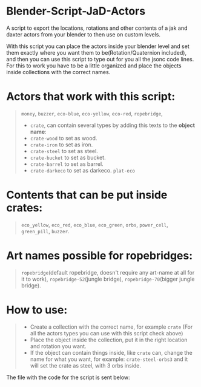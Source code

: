 # Blender-Script-JaD-Actors
A script to export the locations, rotations and other contents of a jak and daxter actors from your blender to then use on custom levels.

With this script you can place the actors inside your blender level and set them exactly where you want them to be(Rotation/Quaternion included), and then you can use this script to type out for you all the jsonc code lines.
For this to work you have to be a little organized and place the objects inside collections with the correct names.

# Actors that work with this script:
> `money`,
> `buzzer`,
> `eco-blue`, `eco-yellow`, `eco-red`,
> `ropebridge`,
> - `crate`, can contain several types by adding this texts to the **object name**:
> - `crate-wood` to set as wood.
> - `crate-iron` to set as iron.
> - `crate-steel` to set as steel.
> - `crate-bucket` to set as bucket.
> - `crate-barrel` to set as barrel.
> - `crate-darkeco` to set as darkeco.
> `plat-eco`

# Contents that can be put inside crates:
> `eco_yellow`, `eco_red`, `eco_blue`, `eco_green`, `orbs`, `power_cell`, `green_pill`, `buzzer`.

# Art names possible for ropebridges:
> `ropebridge`(default ropebridge, doesn't require any art-name at all for it to work), 
> `ropebridge-52`(jungle bridge), `ropebridge-70`(bigger jungle bridge).

# How to use:
> - Create a collection with the correct name, for example `crate` (For all the actors types you can use with this script check above)
> - Place the object inside the collection, put it in the right location and rotation you want.
> - If the object can contain things inside, like `crate` can, change the name for what you want, for example: `crate-steel-orbs3` and it will set the crate as steel, with 3 orbs inside.

The file with the code for the script is sent below:
